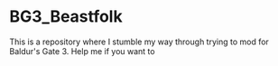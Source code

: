 # BG3_Beastfolk
This is a repository where I stumble my way through trying to mod for Baldur's Gate 3. Help me if you want to
